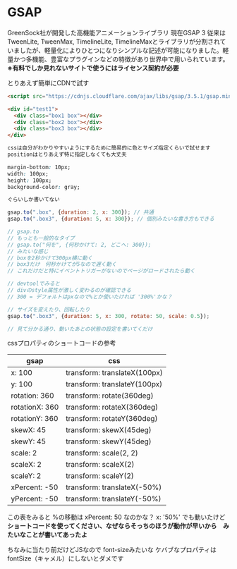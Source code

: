 # GSAP
GreenSock社が開発した高機能アニメーションライブラリ 現在GSAP 3
従来はTweenLite, TweenMax, TimelineLite, TimelineMaxとライブラリが分割されていましたが、軽量化によりひとつになりシンプルな記述が可能になりました。軽量かつ多機能、豊富なプラグインなどの特徴があり世界中で用いられています。
**※有料でしか見れないサイトで使うにはライセンス契約が必要**

とりあえず簡単にCDNで試す

```html
<script src="https://cdnjs.cloudflare.com/ajax/libs/gsap/3.5.1/gsap.min.js"></script>
```

```html
<div id="test1">
  <div class="box1 box"></div>
  <div class="box2 box"></div>
  <div class="box3 box"></div>
</div>
```

```css
cssは自分がわかりやすいようにするために簡易的に色とサイズ指定くらいで試せます
positionはとりあえず特に指定しなくても大丈夫

margin-bottom: 10px;
width: 100px;
height: 100px;
background-color: gray;

ぐらいしか書いてない
```



```javascript
gsap.to(".box", {duration: 2, x: 300}); // 共通
gsap.to(".box3", {duration: 5, x: 300}); // 個別みたいな書き方もできる

// gsap.to
// もっとも一般的なタイプ
// gsap.to("何を", {何秒かけて: 2, どこへ: 300});
// みたいな感じ
// boxを2秒かけて300px横に動く
// box3だけ　何秒かけてが5なので遅く動く
// これだけだと特にイベントトリガーがないのでページがロードされたら動く

// devtoolでみると
// divのstyle属性が激しく変わるのが確認できる
// 300 = デフォルトはpxなので%とか使いたければ '300%'かな？

// サイズを変えたり、回転したり
gsap.to(".box3", {duration: 5, x: 300, rotate: 50, scale: 0.5});

// 見て分かる通り、動いたあとの状態の設定を書いてくだけ
```

cssプロパティのショートコードの参考

| gsap           | css                          |
| -------------- | ---------------------------- |
| x: 100         | transform: translateX(100px) |
| y: 100         | transform: translateY(100px) |
| rotation: 360  | transform: rotate(360deg)    |
| rotationX: 360 | transform: rotateX(360deg)   |
| rotationY: 360 | transform: rotateY(360deg)   |
| skewX: 45      | transform: skewX(45deg)      |
| skewY: 45      | transform: skewY(45deg)      |
| scale: 2       | transform: scale(2, 2)       |
| scaleX: 2      | transform: scaleX(2)         |
| scaleY: 2      | transform: scaleY(2)         |
| xPercent: -50  | transform: translateX(-50%)  |
| yPercent: -50  | transform: translateY(-50%)  |

この表をみると %の移動は xPercent: 50 なのかな？
x: '50%' でも動いたけど
**ショートコードを使ってください、なぜならそっちのほうが動作が早いから　みたいなことが書いてあったよ**

ちなみに当たり前だけどJSなので font-sizeみたいな ケバブなプロパティは fontSize（キャメル）にしないとダメです